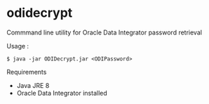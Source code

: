 # odidecrypt
Commmand line utility for Oracle Data Integrator password retrieval

Usage : 

    $ java -jar ODIDecrypt.jar <ODIPassword>
  
Requirements
* Java JRE 8
* Oracle Data Integrator installed

